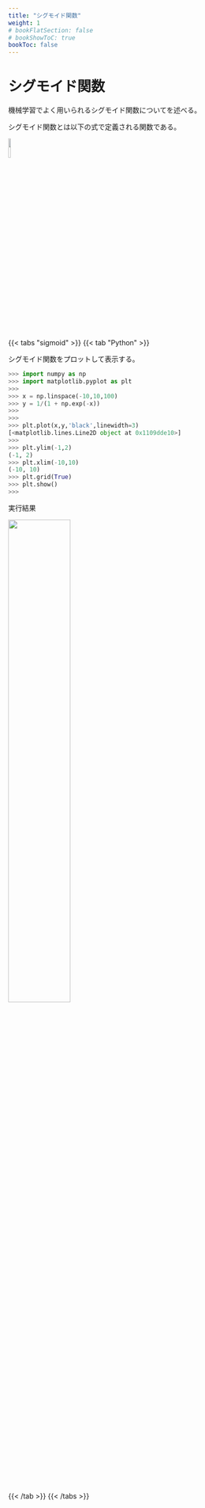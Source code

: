 ```yaml
---
title: "シグモイド関数"
weight: 1
# bookFlatSection: false
# bookShowToC: true
bookToc: false
---
```


# シグモイド関数

機械学習でよく用いられるシグモイド関数についてを述べる。

シグモイド関数とは以下の式で定義される関数である。  

<img src="/img/datascience/chart1.png" width=10%>


{{< tabs "sigmoid" >}}
{{< tab "Python" >}}

シグモイド関数をプロットして表示する。

```python
>>> import numpy as np
>>> import matplotlib.pyplot as plt
>>> 
>>> x = np.linspace(-10,10,100)
>>> y = 1/(1 + np.exp(-x))
>>> 
>>> 
>>> plt.plot(x,y,'black',linewidth=3)
[<matplotlib.lines.Line2D object at 0x1109dde10>]
>>> 
>>> plt.ylim(-1,2)
(-1, 2)
>>> plt.xlim(-10,10)
(-10, 10)
>>> plt.grid(True)
>>> plt.show()
>>> 
```

実行結果

<img src="/img/datascience/Figure_14.png" width=50%>


{{< /tab >}}
{{< /tabs >}}



